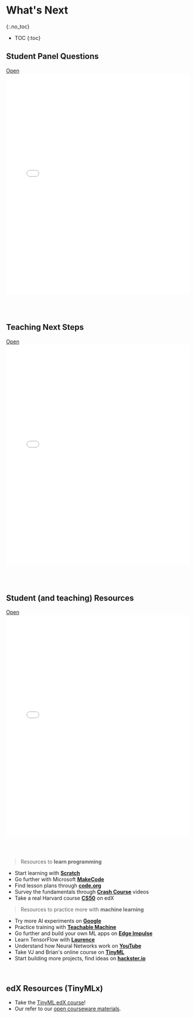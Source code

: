 # What's Next
{:.no_toc}

* TOC
{:toc}

## Student Panel Questions
<a class="d-block mb-1 small text-end text-muted" href="{{'/schedule/4/next/panel.pdf' | relative_url }}" target="_blank">
    Open
    <i class="fas fa-external-link-alt ms-1"></i>
</a>
<div class="border border-1 border-dark ratio ratio-85x110 mt-1">
    <iframe id="pdf-js-viewer" src="{{ site.baseurl }}/web/viewer.html?file={{'/schedule/4/next/panel.pdf' | relative_url }}" title="webviewer" frameborder="0" width="500" height="600"></iframe>
</div>

<br><br>

## Teaching Next Steps
<a class="d-block mb-1 small text-end text-muted" href="{{'/schedule/4/next/teaching.pdf' | relative_url }}" target="_blank">
    Open
    <i class="fas fa-external-link-alt ms-1"></i>
</a>
<div class="border border-1 border-dark ratio ratio-85x110 mt-1">
    <iframe id="pdf-js-viewer" src="{{ site.baseurl }}/web/viewer.html?file={{'/schedule/4/next/teaching.pdf' | relative_url }}" title="webviewer" frameborder="0" width="500" height="600"></iframe>
</div>

<br><br>


## Student (and teaching) Resources
<a class="d-block mb-1 small text-end text-muted" href="{{'/schedule/4/next/resource.pdf' | relative_url }}" target="_blank">
    Open
    <i class="fas fa-external-link-alt ms-1"></i>
</a>
<div class="border border-1 border-dark ratio ratio-85x110 mt-1">
    <iframe id="pdf-js-viewer" src="{{ site.baseurl }}/web/viewer.html?file={{'/schedule/4/next/resource.pdf' | relative_url }}" title="webviewer" frameborder="0" width="500" height="600"></iframe>
</div>

<br><br>

>Resources to **learn programming**
- Start learning with [**Scratch**](https://scratch.mit.edu/)
- Go further with Microsoft [**MakeCode**](https://www.microsoft.com/en-us/makecode)
- Find lesson plans through [**code.org**](https://curriculum.code.org/)
- Survey the fundamentals through [**Crash Course**](https://www.youtube.com/playlist?list=PL8dPuuaLjXtNlUrzyH5r6jN9ulIgZBpdo) videos
- Take a real Harvard course [**CS50**](https://www.edx.org/course/introduction-computer-science-harvardx-cs50x) on edX

>Resources to practice more with **machine learning**
- Try more AI experiments on [**Google**](https://experiments.withgoogle.com/collection/ai)
- Practice training with [**Teachable Machine**](https://teachablemachine.withgoogle.com/)
- Go further and build your own ML apps on [**Edge Impulse**](https://www.edgeimpulse.com/)
- Learn TensorFlow with [**Laurence**](https://www.coursera.org/learn/introduction-tensorflow)
- Understand how Neural Networks work on [**YouTube**](https://www.youtube.com/watch?v=aircAruvnKk)
- Take VJ and Brian's online course on [**TinyML**](https://www.edx.org/professional-certificate/harvardx-tiny-machine-learning)
- Start building more projects, find ideas on [**hackster.io**](https://www.hackster.io/)


<br>

## edX Resources (TinyMLx)
* Take the [TinyML edX course](https://www.edx.org/professional-certificate/harvardx-tiny-machine-learning)!
* Our refer to our [open courseware materials](https://github.com/tinyMLx/courseware/tree/master/edX).